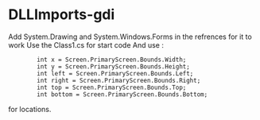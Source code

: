 # DLLImports-gdi
Add System.Drawing and System.Windows.Forms in the refrences for it to work
Use the Class1.cs for start code
And use : 

            int x = Screen.PrimaryScreen.Bounds.Width;
            int y = Screen.PrimaryScreen.Bounds.Height;
            int left = Screen.PrimaryScreen.Bounds.Left;
            int right = Screen.PrimaryScreen.Bounds.Right;
            int top = Screen.PrimaryScreen.Bounds.Top;
            int bottom = Screen.PrimaryScreen.Bounds.Bottom;
	

for locations.
